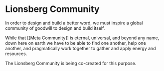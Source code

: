 # Lionsberg Community

In order to design and build a better word, we must inspire a global community of goodwill to design and build itself. 

While that [[Meta Community]] is eternal, universal, and beyond any name, down here on earth we have to be able to find one another, help one another, and pragmatically work together to gather and apply energy and resources. 

The Lionsberg Community is being co-created for this purpose. 